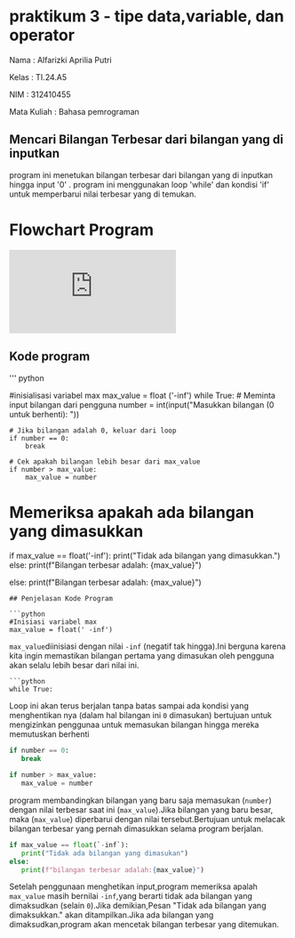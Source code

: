 # praktikum 3 - tipe data,variable, dan operator

Nama : Alfarizki Aprilia Putri 

Kelas : TI.24.A5

NIM : 312410455

Mata Kuliah : Bahasa pemrograman 


## Mencari Bilangan Terbesar dari bilangan yang di inputkan 
program ini menetukan bilangan terbesar dari bilangan yang di inputkan hingga input '0' . program ini menggunakan loop 'while' dan kondisi 'if' untuk memperbarui nilai terbesar yang di temukan.

# Flowchart Program 
![foto](https://github.com/aprilia55/photo/blob/6df3c206047bcad362d898f5aa53dfc97d3816aa/README.md)

## Kode program 
''' python 

#inisialisasi variabel max
max_value = float ('-inf')
while True:
    # Meminta input bilangan dari pengguna
    number = int(input("Masukkan bilangan (0 untuk berhenti): "))
    
    # Jika bilangan adalah 0, keluar dari loop
    if number == 0:
        break
    
    # Cek apakah bilangan lebih besar dari max_value
    if number > max_value:
        max_value = number

# Memeriksa apakah ada bilangan yang dimasukkan
if max_value == float('-inf'):
    print("Tidak ada bilangan yang dimasukkan.")
else:
    print(f"Bilangan terbesar adalah: {max_value}")

else:
    print(f"Bilangan terbesar adalah: {max_value}")
```
## Penjelasan Kode Program

```python
#Inisiasi variabel max
max_value = float(' -inf')
```
`max_value`diinisiasi dengan nilai `-inf` (negatif tak hingga).Ini berguna karena  kita ingin memastikan bilangan pertama yang dimasukan oleh pengguna akan selalu lebih besar dari nilai  ini.

```
```python
while True:
```
Loop ini akan terus berjalan tanpa batas sampai ada kondisi yang menghentikan nya (dalam hal bilangan ini `0` dimasukan) bertujuan untuk mengizinkan penggunaa untuk memasukan bilangan hingga mereka memutuskan berhenti

```python
if number == 0:
   break
```
```python
if number > max_value:
   max_value = number
```
program membandingkan bilangan yang baru saja memasukan (`number`) dengan nilai terbesar saat ini (`max_value`).Jika bilangan yang baru besar, maka (`max_value`) diperbarui dengan nilai tersebut.Bertujuan untuk melacak bilangan terbesar yang pernah dimasukkan selama program berjalan.

```python
if max_value == float(`-inf`):
   print("Tidak ada bilangan yang dimasukan")
else:
   print(f"bilangan terbesar adalah:{max_value}")
```
Setelah penggunaan menghetikan input,program memeriksa apalah `max_value` masih bernilai `-inf`,yang berarti tidak ada bilangan yang dimaksudkan (selain `0`).Jika demikian,Pesan "Tidak ada bilangan yang dimaksukkan." akan ditampilkan.Jika ada bilangan yang dimaksudkan,program akan mencetak bilangan terbesar yang ditemukan. 





